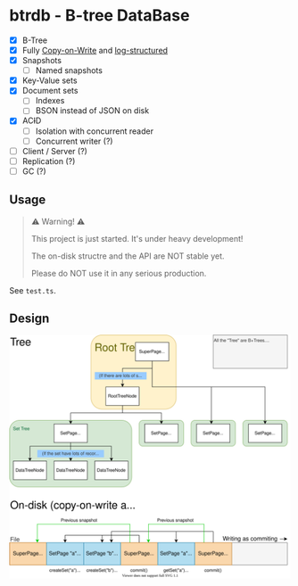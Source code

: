 # btrdb - B-tree DataBase

- [x] B-Tree
- [x] Fully [Copy-on-Write](https://en.wikipedia.org/wiki/Copy-on-write) and [log-structured](https://en.wikipedia.org/wiki/Log-structured_file_system)
- [x] Snapshots
    - [ ] Named snapshots
- [x] Key-Value sets
- [x] Document sets
    - [ ] Indexes
    - [ ] BSON instead of JSON on disk
- [x] AC<del>I</del>D
    - [ ] Isolation with concurrent reader
    - [ ] Concurrent writer (?)
- [ ] Client / Server (?)
- [ ] Replication (?)
- [ ] GC (?)

## Usage

> ⚠️ Warning! ⚠️
>
> This project is just started. It's under heavy development!
>
> The on-disk structre and the API are NOT stable yet.
>
> Please do NOT use it in any serious production.

See `test.ts`.

## Design

![design.svg](./docs/design.svg)
